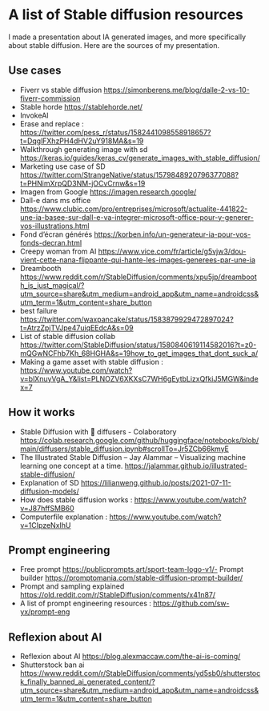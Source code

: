 # A list of Stable diffusion resources

I made a presentation about IA generated images, and more specifically about stable diffusion.
Here are the sources of my presentation.

## Use cases

- Fiverr vs stable diffusion https://simonberens.me/blog/dalle-2-vs-10-fiverr-commission
- Stable horde https://stablehorde.net/
- InvokeAI
- Erase and replace : https://twitter.com/pess_r/status/1582441098558918657?t=DqglFXhzPH4dHV2uY918MA&s=19
- Walkthrough generating image with sd https://keras.io/guides/keras_cv/generate_images_with_stable_diffusion/
- Marketing use case of SD https://twitter.com/StrangeNative/status/1579848920796377088?t=PHNimXrpQD3NM-jOCvCrnw&s=19
- Imagen from Google https://imagen.research.google/
- Dall-e dans ms office https://www.clubic.com/pro/entreprises/microsoft/actualite-441822-une-ia-basee-sur-dall-e-va-integrer-microsoft-office-pour-y-generer-vos-illustrations.html
- Fond d’écran générés https://korben.info/un-generateur-ia-pour-vos-fonds-decran.html
- Creepy woman from AI https://www.vice.com/fr/article/g5vjw3/dou-vient-cette-nana-flippante-qui-hante-les-images-generees-par-une-ia
- Dreambooth https://www.reddit.com/r/StableDiffusion/comments/xpu5jp/dreambooth_is_just_magical/?utm_source=share&utm_medium=android_app&utm_name=androidcss&utm_term=1&utm_content=share_button
- best failure https://twitter.com/waxpancake/status/1583879929472897024?t=AtrzZpjTVJpe47uiqEEdcA&s=09
- List of stable diffusion collab https://twitter.com/StableDiffusion/status/1580840619114582016?t=z0-mQGwNCFhb7Kh_68HGHA&s=19how_to_get_images_that_dont_suck_a/
- Making a game asset with stable diffusion : https://www.youtube.com/watch?v=blXnuyVgA_Y&list=PLNOZV6XKXsC7WH6gEytbLizxQfkiJ5MGW&index=7

## How it works

- Stable Diffusion with 🧨 diffusers - Colaboratory https://colab.research.google.com/github/huggingface/notebooks/blob/main/diffusers/stable_diffusion.ipynb#scrollTo=Jr5ZCb66kmyE
- The Illustrated Stable Diffusion – Jay Alammar – Visualizing machine learning one concept at a time. https://jalammar.github.io/illustrated-stable-diffusion/
- Explanation of SD https://lilianweng.github.io/posts/2021-07-11-diffusion-models/
- How does stable diffusion works : https://www.youtube.com/watch?v=J87hffSMB60
- Computerfile explanation : https://www.youtube.com/watch?v=1CIpzeNxIhU


## Prompt engineering

- Free prompt https://publicprompts.art/sport-team-logo-v1/- Prompt builder https://promptomania.com/stable-diffusion-prompt-builder/
- Prompt and sampling explained https://old.reddit.com/r/StableDiffusion/comments/x41n87/
- A list of prompt engineering resources : https://github.com/sw-yx/prompt-eng 


## Reflexion about AI

- Reflexion about AI https://blog.alexmaccaw.com/the-ai-is-coming/
- Shutterstock ban ai https://www.reddit.com/r/StableDiffusion/comments/yd5sb0/shutterstock_finally_banned_ai_generated_content/?utm_source=share&utm_medium=android_app&utm_name=androidcss&utm_term=1&utm_content=share_button

